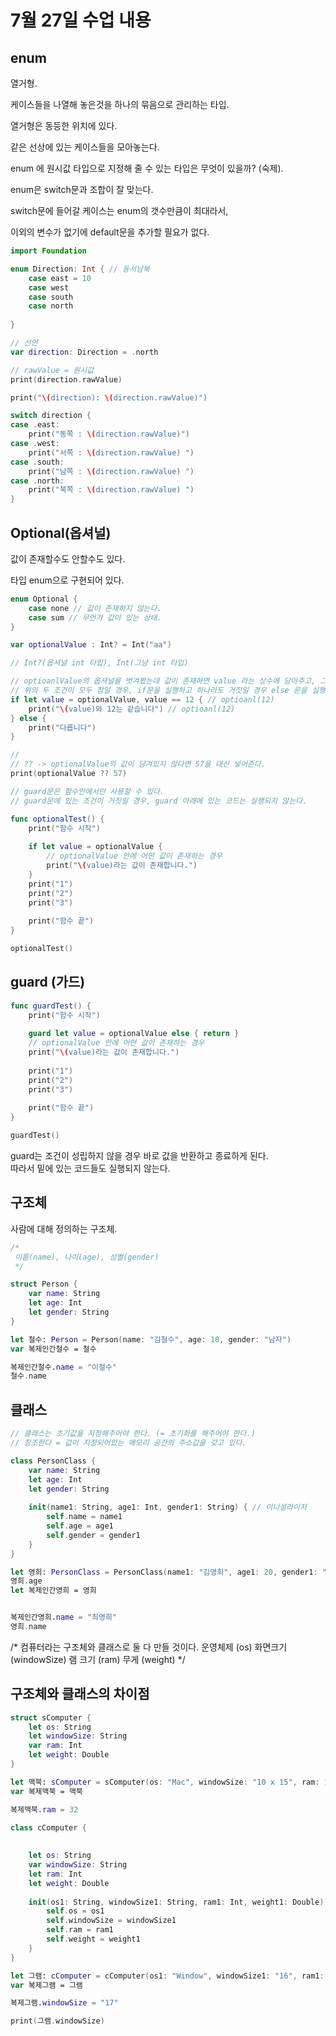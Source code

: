 7월 27일 수업 내용
===

enum
---
열거형.  

케이스들을 나열해 놓은것을 하나의 묶음으로 관리하는 타입.  

열거형은 동등한 위치에 있다.   

같은 선상에 있는 케이스들을 모아놓는다.   

enum 에 원시값 타입으로 지정해 줄 수 있는 타입은 무엇이 있을까? (숙제).  

enum은 switch문과 조합이 잘 맞는다.   

switch문에 들어갈 케이스는 enum의 갯수만큼이 최대라서,   

이외의 변수가 없기에 default문을 추가할 필요가 없다.   

```swift
import Foundation

enum Direction: Int { // 동서남북
    case east = 10
    case west
    case south
    case north
    
}
```

```swift
// 선언
var direction: Direction = .north

// rawValue = 원시값
print(direction.rawValue)

print("\(direction): \(direction.rawValue)")

switch direction {
case .east:
    print("동쪽 : \(direction.rawValue)")
case .west:
    print("서쪽 : \(direction.rawValue) ")
case .south:
    print("남쪽 : \(direction.rawValue) ")
case .north:
    print("북쪽 : \(direction.rawValue) ")
}
```

Optional(옵셔널)
---
값이 존재할수도 안할수도 있다.   

타입 enum으로 구현되어 있다.   

```swift
enum Optional {
    case none // 값이 존재하지 않는다.
    case sum // 무언가 값이 있는 상태.
}

var optionalValue : Int? = Int("aa")

// Int?(옵셔널 int 타입), Int(그냥 int 타입)

// optioanlValue의 옵셔널을 벗겨봤는데 값이 존재하면 value 라는 상수에 담아주고, 그 value가 12와 같은지 비교한다.
// 위의 두 조건이 모두 참일 경우, if문을 실행하고 하나라도 거짓일 경우 else 문을 실행한다.
if let value = optionalValue, value == 12 { // optioanl(12)
    print("\(value)와 12는 같습니다") // optioanl(12)
} else {
    print("다릅니다")
}

//
// ?? -> optionalValue의 값이 담겨있지 않다면 57을 대신 넣어준다.
print(optionalValue ?? 57)

// guard문은 함수안에서만 사용할 수 있다.
// guard문에 있는 조건이 거짓일 경우, guard 아래에 있는 코드는 실행되지 않는다.

func optionalTest() {
    print("함수 시작")
    
    if let value = optionalValue {
        // optionalValue 안에 어떤 값이 존재하는 경우
        print("\(value)라는 값이 존재합니다.")
    }
    print("1")
    print("2")
    print("3")
    
    print("함수 끝")
}

optionalTest()
```

guard (가드)
---

```swift
func guardTest() {
    print("함수 시작")
    
    guard let value = optionalValue else { return }
    // optionalValue 안에 어떤 값이 존재하는 경우
    print("\(value)라는 값이 존재합니다.")
    
    print("1")
    print("2")
    print("3")
    
    print("함수 끝")
}

guardTest()
```
guard는 조건이 성립하지 않을 경우 바로 값을 반환하고 종료하게 된다.   
따라서 밑에 있는 코드들도 실행되지 않는다.   

구조체
---

사람에 대해 정의하는 구조체.  

```swift
/*
 이름(name), 나이(age), 성별(gender)
 */

struct Person {
    var name: String
    let age: Int
    let gender: String
}

let 철수: Person = Person(name: "김철수", age: 18, gender: "남자")
var 복제인간철수 = 철수

복제인간철수.name = "이철수"
철수.name
```

클래스
---

```swift
// 클래스는 초기값을 지정해주어야 한다. (= 초기화를 해주어야 한다.)
// 참조한다 = 값이 지정되어있는 메모리 공간의 주소값을 갖고 있다.

class PersonClass {
    var name: String
    let age: Int
    let gender: String
    
    init(name1: String, age1: Int, gender1: String) { // 이니셜라이저
        self.name = name1
        self.age = age1
        self.gender = gender1
    }
}

let 영희: PersonClass = PersonClass(name1: "김영희", age1: 20, gender1: "여자")
영희.age
let 복제인간영희 = 영희


복제인간영희.name = "최영희"
영희.name
```

/*
 컴퓨터라는 구조체와 클래스로 둘 다 만들 것이다.
 운영체제 (os)
 화면크기 (windowSize)
 램 크기 (ram)
 무게 (weight)
 */


구조체와 클래스의 차이점
---
```swift
struct sComputer {
    let os: String
    let windowSize: String
    var ram: Int
    let weight: Double
}

let 맥북: sComputer = sComputer(os: "Mac", windowSize: "10 x 15", ram: 16, weight: 2.3)
var 복제맥북 = 맥북

복제맥북.ram = 32

class cComputer {
    
    
    let os: String
    var windowSize: String
    let ram: Int
    let weight: Double
    
    init(os1: String, windowSize1: String, ram1: Int, weight1: Double) {
        self.os = os1
        self.windowSize = windowSize1
        self.ram = ram1
        self.weight = weight1
    }
}

let 그램: cComputer = cComputer(os1: "Window", windowSize1: "16", ram1: 32, weight1: 1.9)
var 복제그램 = 그램

복제그램.windowSize = "17"

print(그램.windowSize)
```

